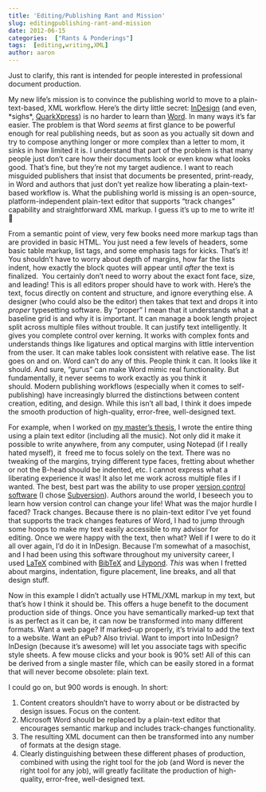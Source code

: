 ```yaml
---
title: 'Editing/Publishing Rant and Mission'
slug: editingpublishing-rant-and-mission
date: 2012-06-15
categories:  ["Rants & Ponderings"]
tags:  [editing,writing,XML]
author: aaron
---
```


Just to clarify, this rant is intended for people interested in professional document production.

My new life’s mission is to convince the publishing world to move to a plain-text-based, XML workflow. Here’s the dirty little secret: [InDesign](http://www.adobe.com/products/indesign.html) (and even, \*sighs\*, [QuarkXpress](http://www.quark.com/)) is no harder to learn than [Word](http://office.microsoft.com/en-us/word/). In many ways it’s far easier. The problem is that Word *seems* at first glance to be powerful enough for real publishing needs, but as soon as you actually sit down and try to compose anything longer or more complex than a letter to mom, it sinks in how limited it is. I understand that part of the problem is that many people just don’t care how their documents look or even know what looks good. That’s fine, but they’re not my target audience. I want to reach misguided publishers that insist that documents be presented, print-ready, in Word and authors that just don’t yet realize how liberating a plain-text-based workflow is. What the publishing world is missing is an open-source, platform-independent plain-text editor that supports “track changes” capability and straightforward XML markup. I guess it’s up to me to write it! 🙂

From a semantic point of view, very few books need more markup tags than are provided in basic HTML. You just need a few levels of headers, some basic table markup, list tags, and some emphasis tags for kicks. That’s it! You shouldn’t have to worry about depth of margins, how far the lists indent, how exactly the block quotes will appear until *after* the text is finalized.  You certainly don’t need to worry about the exact font face, size, and leading! This is all editors proper should have to work with. Here’s the text, focus directly on content and structure, and ignore everything else. A designer (who could also be the editor) then takes that text and drops it into *proper* typesetting software. By “proper” I mean that it understands what a baseline grid is and why it is important. It can manage a book length project split across multiple files without trouble. It can justify text intelligently. It gives you complete control over kerning. It works with complex fonts and understands things like ligatures and optical margins with little intervention from the user. It can make tables look consistent with relative ease. The list goes on and on. Word can’t do any of this. People think it can. It looks like it should. And sure, “gurus” can make Word mimic real functionality. But fundamentally, it never seems to work exactly as you think it should. Modern publishing workflows (especially when it comes to self-publishing) have increasingly blurred the distinctions between content creation, editing, and design. While this isn’t all bad, I think it does impede the smooth production of high-quality, error-free, well-designed text.

For example, when I worked on [my master’s thesis](http://dspace.ucalgary.ca/handle/1880/47815), I wrote the entire thing using a plain text editor (including all the music). Not only did it make it possible to write anywhere, from any computer, using Notepad (if I really hated myself), it  freed me to focus solely on the text. There was no tweaking of the margins, trying different type faces, fretting about whether or not the B-head should be indented, etc. I cannot express what a liberating experience it was! It also let me work across multiple files if I wanted. The best, best part was the ability to use proper [version control software](http://en.wikipedia.org/wiki/Version_control) (I chose [Subversion](http://subversion.apache.org/)). Authors around the world, I beseech you to learn how version control can change your life! What was the major hurdle I faced? Track changes. Because there is no plain-text editor I’ve yet found that supports the track changes features of Word, I had to jump through some hoops to make my text easily accessible to my advisor for editing. Once we were happy with the text, then what? Well if I were to do it all over again, I’d do it in InDesign. Because I’m somewhat of a masochist, and I had been using this software throughout my university career, I used [LaTeX](http://www.latex-project.org/) combined with [BibTeX](http://www.bibtex.org/) and [Lilypond](http://lilypond.org/). *This* was when I fretted about margins, indentation, figure placement, line breaks, and all that design stuff.

Now in this example I didn’t actually use HTML/XML markup in my text, but that’s how I think it should be. This offers a huge benefit to the document production side of things. Once you have semantically marked-up text that is as perfect as it can be, it can now be transformed into many different formats. Want a web page? If marked-up properly, it’s trivial to add the text to a website. Want an ePub? Also trivial. Want to import into InDesign? InDesign (because it’s awesome) will let you associate tags with specific style sheets. A few mouse clicks and your book is 90% set! All of this can be derived from a single master file, which can be easily stored in a format that will never become obsolete: plain text.

I could go on, but 900 words is enough. In short:

1. Content creators shouldn’t have to worry about or be distracted by design issues. Focus on the content.
2. Microsoft Word should be replaced by a plain-text editor that encourages semantic markup and includes track-changes functionality.
3. The resulting XML document can then be transformed into any number of formats at the design stage.
4. Clearly distinguishing between these different phases of production, combined with using the right tool for the job (and Word is never the right tool for any job), will greatly facilitate the production of high-quality, error-free, well-designed text.
